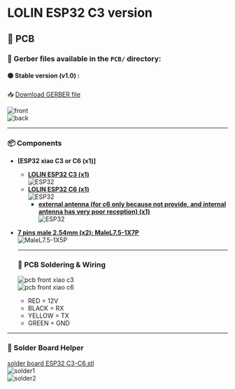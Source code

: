# LOLIN ESP32 C3 version
## 🧩 PCB

### 📂 Gerber files available in the `PCB/` directory:

#### 🟢 Stable version (v1.0) :
📥 [Download GERBER file](https://github.com/devildant/acw02_esphome/raw/main/PCB/lolin_c3_xiao_c3_xiao_c6/v1.0/Gerber_climEspHome_esp32_lolin_c3_xiao_c3_c6_PCB_climEspHome_esp32_lolin_c3_xiao_c3_2025-09-27.zip)

![front](../PCB/images/pcb/front-v1.0-C3-C6.PNG)  
![back](../PCB/images/pcb/back-v1.0-C3-C6.PNG)

---

### 📦 Components

- **[ESP32 xiao C3 or C6 (x1)]**
  - **[LOLIN ESP32 C3 (x1)](https://www.seeedstudio.com/Seeed-XIAO-ESP32C3-p-5431.html)**  
  ![ESP32](../PCB/images/components/XIAO-ESP32-C3.PNG)
  - **[LOLIN ESP32 C6 (x1)](https://www.seeedstudio.com/Seeed-Studio-XIAO-ESP32C6-p-5884.html)**  
  ![ESP32](../PCB/images/components/XIAO-ESP32-C6.PNG)
    - **[external antenna (for c6 only because not provide, and internal antenna has very poor reception) (x1)](https://www.seeedstudio.com/2-4GHz-FPC-Antenna-2-9dBi-for-XIAO-ESP32C3-p-6439.html)**  
    ![ESP32](../PCB/images/components/XIAO-ESP32-C6-antenna.PNG)

- **[7 pins male 2.54mm (x2): MaleL7.5-1X7P](https://fr.aliexpress.com/item/1005007128029220.html)**  
  ![MaleL7.5-1X5P](../PCB/images/components/7%20pin%20male%202.54.PNG)

  ---
  
  ### 🧵 PCB Soldering & Wiring
  
  ![pcb front xiao c3](../PCB/images/components/pcb%20front-xiao-C3.PNG)  
  ![pcb front xiao c6](../PCB/images/components/pcb%20front-xiao-C6.PNG)  
  
  - RED = 12V  
  - BLACK = RX  
  - YELLOW = TX  
  - GREEN = GND
  
  
---

### 🧰 Solder Board Helper

[solder board ESP32 C3-C6.stl](https://github.com/devildant/acw02_esphome/raw/main/3Dfiles/LOLIN-C3-XIAO-C3-C6/solder%20board%20ESP32%20C3-C6.stl)  
![solder1](../3Dfiles/images/solder%20board1-xiao-c3-c6.jpg)  
![solder2](../3Dfiles/images/solder%20board2-xiao-c3-c6.jpg)